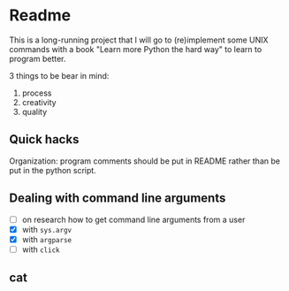 # Readme

This is a long-running project that I will go to (re)implement some UNIX commands with a book "Learn more Python the hard way" to learn to program better.

3 things to be bear in mind:
1. process
2. creativity
3. quality

## Quick hacks

Organization: program comments should be put in README rather than be put in the python script.

## Dealing with command line arguments

- [ ] on research how to get command line arguments from a user
- [x] with `sys.argv`
- [x] with `argparse`
- [ ] with `click`

## cat


